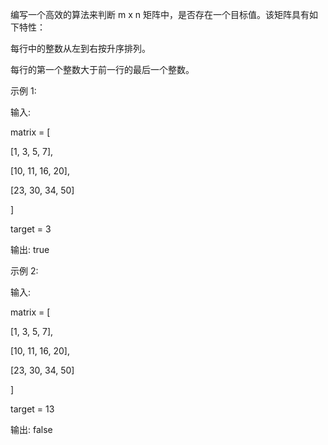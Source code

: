 编写一个高效的算法来判断 m x n 矩阵中，是否存在一个目标值。该矩阵具有如下特性：

每行中的整数从左到右按升序排列。

每行的第一个整数大于前一行的最后一个整数。

示例 1:

输入:

matrix = [

  [1,   3,  5,  7],
  
  [10, 11, 16, 20],
  
  [23, 30, 34, 50]
  
]

target = 3

输出: true

示例 2:

输入:

matrix = [

  [1,   3,  5,  7],
  
  [10, 11, 16, 20],
  
  [23, 30, 34, 50]
  
]

target = 13

输出: false

